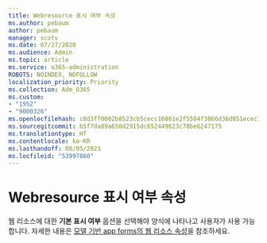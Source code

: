 ```yaml
---
title: Webresource 표시 여부 속성
ms.author: pebaum
author: pebaum
manager: scotv
ms.date: 07/27/2020
ms.audience: Admin
ms.topic: article
ms.service: o365-administration
ROBOTS: NOINDEX, NOFOLLOW
localization_priority: Priority
ms.collection: Adm_O365
ms.custom:
- "1952"
- "9000326"
ms.openlocfilehash: c8d3ff0002b8523cb5cecc16861e2f5504f3866d36d051ecec1592dba64fd423
ms.sourcegitcommit: b5f7da89a650d2915dc652449623c78be6247175
ms.translationtype: HT
ms.contentlocale: ko-KR
ms.lasthandoff: 08/05/2021
ms.locfileid: "53997860"
---
```

# <a name="webresource-visibility-property"></a>Webresource 표시 여부 속성

웹 리소스에 대한 **기본 표시 여부** 옵션을 선택해야 양식에 나타나고 사용자가 사용 가능합니다. 자세한 내용은 [모델 기반 app forms의 웹 리소스 속성](https://docs.microsoft.com/powerapps/maker/model-driven-apps/web-resource-properties-legacy)을 참조하세요.